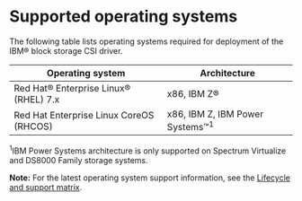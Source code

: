 # Supported operating systems

The following table lists operating systems required for deployment of the IBM® block storage CSI driver.

|Operating system|Architecture|
|----------------|------------|
|Red Hat® Enterprise Linux® (RHEL) 7.x|x86, IBM Z®|
|Red Hat Enterprise Linux CoreOS (RHCOS)|x86, IBM Z, IBM Power Systems™<sup>1</sup>|

<sup>1</sup>IBM Power Systems architecture is only supported on Spectrum Virtualize and DS8000 Family storage systems.

**Note:** For the latest operating system support information, see the [Lifecycle and support matrix](https://www.ibm.com/docs/en/stg-block-csi-driver?topic=SSRQ8T/landing/csi_lifecycle_support_matrix.html).


